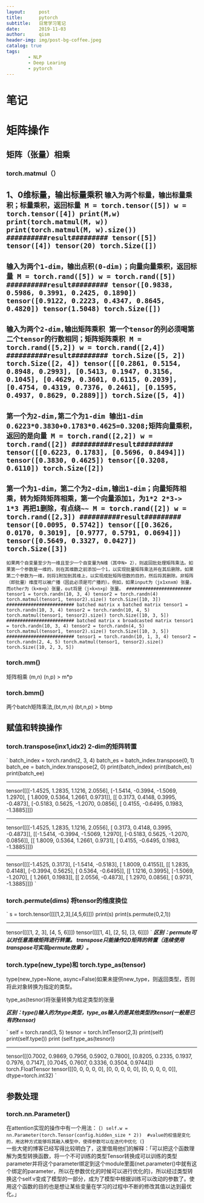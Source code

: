 ```yaml
---
layout:     post
title:      pytorch
subtitle:   日常学习笔记
date:       2019-11-03
author:     qism
header-img: img/post-bg-coffee.jpeg
catalog: true
tags:    
        - NLP
        - Deep Learing
        - pytorch
---
```

# 笔记

# 矩阵操作

## 矩阵（张量）相乘

### torch.matmul（）

1、0维标量，输出标量乘积
`输入为两个标量，输出标量乘积；标量乘积，返回标量
M = torch.tensor([5])
w = torch.tensor([4])
print(M,w)
print(torch.matmul(M, w))
print(torch.matmul(M, w).size())
##########result#########
tensor([5]) tensor([4])
tensor(20)
torch.Size([])
`
-------------------------
`输入为两个1-dim，输出点积(0-dim)；向量向量乘积，返回标量
M = torch.rand([5])
w = torch.rand([5])
##########result#########
tensor([0.9838, 0.5986, 0.3991, 0.2425, 0.1890]) tensor([0.9122, 0.2223, 0.4347, 0.8645, 0.4820])
tensor(1.5048)
torch.Size([])
`
---------------------------
`输入为两个2-dim,输出矩阵乘积 第一个tensor的列必须喝第二个tensor的行数相同；矩阵矩阵乘积
M = torch.rand([5,2])
w = torch.rand([2,4])
##########result#########
torch.Size([5, 2]) torch.Size([2, 4])
tensor([[0.2861, 0.5154, 0.8948, 0.2993],
        [0.5413, 0.1947, 0.3156, 0.1045],
        [0.4629, 0.3601, 0.6115, 0.2039],
        [0.4754, 0.4319, 0.7376, 0.2461],
        [0.1595, 0.4937, 0.8629, 0.2889]])
torch.Size([5, 4])
`
-------------------------
`第一个为2-dim,第二个为1-dim 输出1-dim 0.6223*0.3830+0.1783*0.4625=0.3208;矩阵向量乘积，返回的是向量
M = torch.rand([2,2])
w = torch.rand([2])
##########result#########
tensor([[0.6223, 0.1783],
        [0.5696, 0.8494]]) tensor([0.3830, 0.4625])
tensor([0.3208, 0.6110])
torch.Size([2])
`
------------------------
`第一个为1-dim，第二个为2-dim,输出1-dim；向量矩阵相乘，转为矩阵矩阵相乘，第一个向量添加1，为1*2 2*3-> 1*3 再把1删除，有点绕~~
M = torch.rand([2])
w = torch.rand([2,3])
##########result#########
tensor([0.0095, 0.5742]) tensor([[0.3626, 0.0170, 0.3019],
        [0.9777, 0.5791, 0.0694]])
tensor([0.5649, 0.3327, 0.0427])
torch.Size([3])
`
----------------------------
`如果两个自变量至少为一维且至少一个自变量为N维（其中N> 2），则返回批处理矩阵乘法。如果第一个参数是一维的，则在其维数之前添加一个1，以实现批量矩阵乘法并在其后删除。如果第二个参数为一维，则将1附加到其维上，以实现成批矩阵倍数的目的，然后将其删除。非矩阵（即批量）维度可以被广播（因此必须是可广播的）。例如，如果input为（jx1xnxm）张量，而other为（k×m×p）张量，out将是（j×k×n×p）张量。
########################
tensor1 = torch.randn(10, 3, 4)
tensor2 = torch.randn(4)
torch.matmul(tensor1, tensor2).size()
torch.Size([10, 3])
######################### batched matrix x batched matrix
tensor1 = torch.randn(10, 3, 4)
tensor2 = torch.randn(10, 4, 5)
torch.matmul(tensor1, tensor2).size()
torch.Size([10, 3, 5])
######################### batched matrix x broadcasted matrix
tensor1 = torch.randn(10, 3, 4)
tensor2 = torch.randn(4, 5)
torch.matmul(tensor1, tensor2).size()
torch.Size([10, 3, 5])
#########################
tensor1 = torch.randn(10, 1, 3, 4)
tensor2 = torch.randn(2, 4, 5)
torch.matmul(tensor1, tensor2).size()
torch.Size([10, 2, 3, 5])
`

### torch.mm()
   矩阵相乘 (m,n) (n,p) > m*p

### torch.bmm()

   两个batch矩阵乘法,(bt,m,n) (bt,n,p) > bt*m*p

## 赋值和转换操作

### torch.transpose(inx1,idx2) 2-dim的矩阵转置

`
batch_index = torch.randn(2, 3, 4)
batch_es = batch_index.transpose(0, 1)
batch_ee = batch_index.transpose(2, 0)
print(batch_index)
print(batch_es)
print(batch_ee)
********************************
tensor([[[-1.4525,  1.2835,  1.1216,  2.0556],
         [-1.5414, -0.3994, -1.5069,  1.2970],
         [ 1.8009,  0.5364,  1.2661,  0.9731]],
        [[ 0.3173,  0.4148,  0.3995, -0.4873],
         [-0.5183,  0.5625, -1.2070,  0.0856],
         [ 0.4155, -0.6495,  0.1983, -1.3885]]])
*********************************
tensor([[[-1.4525,  1.2835,  1.1216,  2.0556],
         [ 0.3173,  0.4148,  0.3995, -0.4873]],
        [[-1.5414, -0.3994, -1.5069,  1.2970],
         [-0.5183,  0.5625, -1.2070,  0.0856]],
        [[ 1.8009,  0.5364,  1.2661,  0.9731],
         [ 0.4155, -0.6495,  0.1983, -1.3885]]])
*********************************
tensor([[[-1.4525,  0.3173],
         [-1.5414, -0.5183],
         [ 1.8009,  0.4155]],
        [[ 1.2835,  0.4148],
         [-0.3994,  0.5625],
         [ 0.5364, -0.6495]],
        [[ 1.1216,  0.3995],
         [-1.5069, -1.2070],
         [ 1.2661,  0.1983]],
        [[ 2.0556, -0.4873],
         [ 1.2970,  0.0856],
         [ 0.9731, -1.3885]]])
`

### torch.permute(dims) 将tensor的维度换位
`
s = torch.tensor([[[1,2,3],[4,5,6]]])
print(s)
print(s.permute(0,2,1))
******************************
tensor([[[1, 2, 3],
         [4, 5, 6]]])
tensor([[[1, 4],
         [2, 5],
         [3, 6]]])
`
***区别：permute可以对任意高维矩阵进行转置。
transpose只能操作2D矩阵的转置（连续使用transpose可实现permute效果）。***

### torch.type(new_type)和 torch.type_as(tensor)

type(new_type=None, async=False)如果未提供new_type，则返回类型，否则将此对象转换为指定的类型。 

type_as(tesnor)将张量转换为给定类型的张量

***区别：type()输入的为type类型，type_as输入的是其他类型的tensor(一般是已有的tensor)***

`
self = torch.rand(3, 5)
tesnor = torch.IntTensor(2,3)
print(self)
print(self.type())
print (self.type_as(tesnor))
********************************
tensor([[0.7002, 0.9869, 0.7956, 0.5902, 0.7800],
        [0.8205, 0.2335, 0.1937, 0.7976, 0.7147],
        [0.7045, 0.7607, 0.3336, 0.3504, 0.9744]])
torch.FloatTensor
tensor([[0, 0, 0, 0, 0],
        [0, 0, 0, 0, 0],
        [0, 0, 0, 0, 0]], dtype=torch.int32)
`

## 参数处理

### torch.nn.Parameter()

在attention实现的操作中有一个用法：
(```)
self.w = nn.Parameter(torch.Tensor(config.hidden_size * 2))  #value的权值是变化的，用这种方式能够将其融入模型中，使得参数可以在迭代中优化
(```)        
一些大佬的博客已经写得比较明白了，这里借用他们的解释：「可以把这个函数理解为类型转换函数，将一个不可训练的类型Tensor转换成可以训练的类型parameter并将这个parameter绑定到这个module里面(net.parameter()中就有这个绑定的parameter，所以在参数优化的时候可以进行优化的)，所以经过类型转换这个self.v变成了模型的一部分，成为了模型中根据训练可以改动的参数了。使用这个函数的目的也是想让某些变量在学习的过程中不断的修改其值以达到最优化。」





